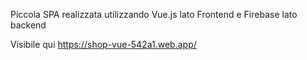 Piccola SPA realizzata utilizzando Vue.js lato Frontend e Firebase lato backend

Visibile qui https://shop-vue-542a1.web.app/
